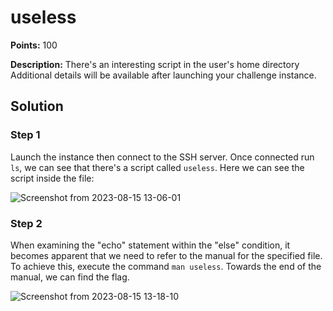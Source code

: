 # useless


**Points:** 100

**Description:** There's an interesting script in the user's home directory
Additional details will be available after launching your challenge instance.


## Solution 

### Step 1

Launch the instance then connect to the SSH server. Once connected run `ls`, we can see that there's a script called `useless`. Here we can see the script inside the file:

![Screenshot from 2023-08-15 13-06-01](https://github.com/HelsNetwork/CTF-writeups/assets/87879515/94d5e933-e022-4a48-8e73-4bb8d55af474)


### Step 2


When examining the "echo" statement within the "else" condition, it becomes apparent that we need to refer to the manual for the specified file. To achieve this, execute the command `man useless`. Towards the end of the manual, we can find the flag.

![Screenshot from 2023-08-15 13-18-10](https://github.com/HelsNetwork/CTF-writeups/assets/87879515/5327e8a6-2467-432b-a7a1-546e2b1b5084)
